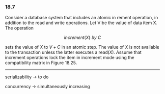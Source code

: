 ### 18.7

Consider a database system that includes an atomic in
rement operation, in addition to the read and write operations. Let V be the value of data item X.
The operation


$$
increment(X) \ by \ C
$$

sets the value of $X$ to $V + C$ in an atomic step. The value of $X$ is not available
to the transaction unless the latter executes a read(X).
Assume that increment operations lock the item in increment mode using the compatibility matrix in Figure 18.25.

---

serializability -> to do

concurrency -> simultaneously increasing